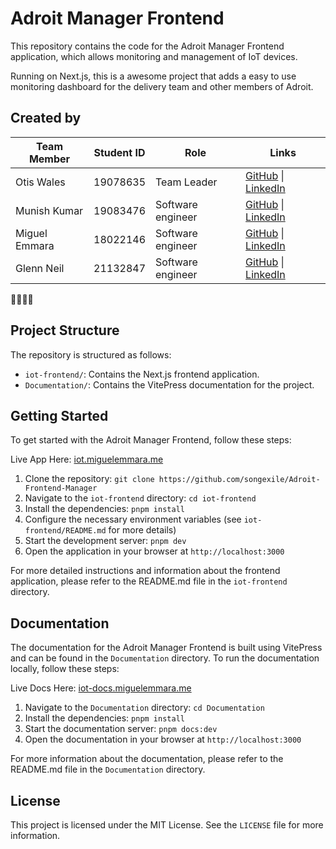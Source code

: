 # Adroit Manager Frontend

This repository contains the code for the Adroit Manager Frontend application, which allows monitoring and management of IoT devices.

Running on Next.js, this is a awesome project that adds a easy to use monitoring dashboard for the delivery team and other members of Adroit.

## Created by

| Team Member   | Student ID | Role              | Links                                                                                                  |
| ------------- | ---------- | ----------------- | ------------------------------------------------------------------------------------------------------ |
| Otis Wales    | 19078635   | Team Leader       | [GitHub](https://github.com/songexile) \| [LinkedIn](https://www.linkedin.com/in/otiswales/)           |
| Munish Kumar  | 19083476   | Software engineer | [GitHub](https://github.com/munishk686) \| [LinkedIn](https://www.linkedin.com/in/miguel-emmara/)      |
| Miguel Emmara | 18022146   | Software engineer | [GitHub](https://github.com/MiguelEmmara-ai) \| [LinkedIn](https://www.linkedin.com/in/miguel-emmara/) |
| Glenn Neil    | 21132847   | Software engineer | [GitHub](https://github.com/Glennpgp) \| [LinkedIn](https://www.linkedin.com/in/glenn-neil-15139b180/) |

💪💪💪💪

## Project Structure

The repository is structured as follows:

- `iot-frontend/`: Contains the Next.js frontend application.
- `Documentation/`: Contains the VitePress documentation for the project.

## Getting Started

To get started with the Adroit Manager Frontend, follow these steps:

Live App Here: [iot.miguelemmara.me](https://iot.miguelemmara.me/)

1. Clone the repository: `git clone https://github.com/songexile/Adroit-Frontend-Manager`
2. Navigate to the `iot-frontend` directory: `cd iot-frontend`
3. Install the dependencies: `pnpm install`
4. Configure the necessary environment variables (see `iot-frontend/README.md` for more details)
5. Start the development server: `pnpm dev`
6. Open the application in your browser at `http://localhost:3000`

For more detailed instructions and information about the frontend application, please refer to the README.md file in the `iot-frontend` directory.

## Documentation

The documentation for the Adroit Manager Frontend is built using VitePress and can be found in the `Documentation` directory. To run the documentation locally, follow these steps:

Live Docs Here: [iot-docs.miguelemmara.me](https://iot-docs.miguelemmara.me/)

1. Navigate to the `Documentation` directory: `cd Documentation`
2. Install the dependencies: `pnpm install`
3. Start the documentation server: `pnpm docs:dev`
4. Open the documentation in your browser at `http://localhost:3000`

For more information about the documentation, please refer to the README.md file in the `Documentation` directory.

## License

This project is licensed under the MIT License. See the `LICENSE` file for more information.

